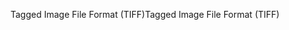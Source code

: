 <span data-ttu-id="3dae2-101">Tagged Image File Format (TIFF)</span><span class="sxs-lookup"><span data-stu-id="3dae2-101">Tagged Image File Format (TIFF)</span></span>
